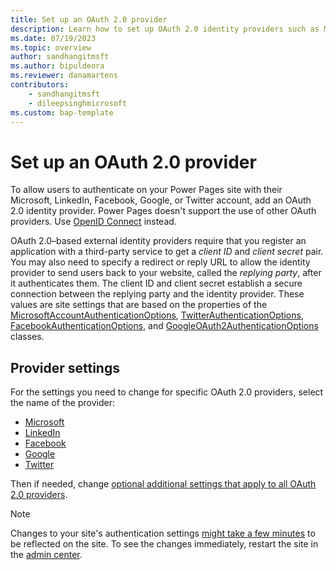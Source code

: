 ```yaml
---
title: Set up an OAuth 2.0 provider
description: Learn how to set up OAuth 2.0 identity providers such as Microsoft, LinkedIn, Facebook, Google, and Twitter for use with sites you create with Microsoft Power Pages.
ms.date: 07/19/2023
ms.topic: overview
author: sandhangitmsft
ms.author: bipuldeora
ms.reviewer: danamartens
contributors:
    - sandhangitmsft
    - dileepsinghmicrosoft
ms.custom: bap-template
---
```


# Set up an OAuth 2.0 provider

To allow users to authenticate on your Power Pages site with their Microsoft, LinkedIn, Facebook, Google, or Twitter account, add an OAuth 2.0 identity provider. Power Pages doesn't support the use of other OAuth providers. Use [OpenID Connect](openid-provider.md) instead.

OAuth 2.0&ndash;based external identity providers require that you register an application with a third-party service to get a *client ID* and *client secret* pair. You may also need to specify a redirect or reply URL to allow the identity provider to send users back to your website, called the *replying party*, after it authenticates them. The client ID and client secret establish a secure connection between the replying party and the identity provider. These values are site settings that are based on the properties of the [MicrosoftAccountAuthenticationOptions](https://msdn.microsoft.com//library/microsoft.owin.security.microsoftaccount.microsoftaccountauthenticationoptions.aspx), [TwitterAuthenticationOptions](/previous-versions/aspnet/dn450335(v=vs.113)), [FacebookAuthenticationOptions](/previous-versions/aspnet/dn253793(v=vs.113)), and [GoogleOAuth2AuthenticationOptions](/previous-versions/aspnet/dn800251(v=vs.113)) classes.

## Provider settings

For the settings you need to change for specific OAuth 2.0 providers, select the name of the provider:

- [Microsoft](oauth2-microsoft.md)
- [LinkedIn](oauth2-linkedin.md)
- [Facebook](oauth2-facebook.md)
- [Google](/power-apps/maker/portals/configure/configure-oauth2-google)
- [Twitter](oauth2-twitter.md)

Then if needed, change [optional additional settings that apply to all OAuth 2.0 providers](oauth2-settings.md).

> [!NOTE]
> Changes to your site's authentication settings [might take a few minutes](/power-apps/maker/portals/admin/clear-server-side-cache#caching-changes-for-portals-with-version-926x-or-later) to be reflected on the site. To see the changes immediately, restart the site in the [admin center](../../admin/admin-overview.md).

